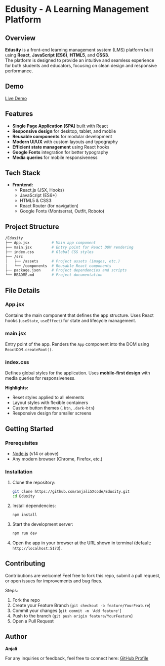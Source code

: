 # Edusity - A Learning Management Platform

## Overview

**Edusity** is a front-end learning management system (LMS) platform built using **React**, **JavaScript (ES6)**, **HTML5**, and **CSS3**.  
The platform is designed to provide an intuitive and seamless experience for both students and educators, focusing on clean design and responsive performance.

## Demo

[Live Demo](https://edusity-inky-theta.vercel.app/)

## Features

- **Single Page Application (SPA)** built with React  
- **Responsive design** for desktop, tablet, and mobile  
- **Reusable components** for modular development  
- **Modern UI/UX** with custom layouts and typography  
- **Efficient state management** using React hooks  
- **Google Fonts** integration for better typography  
- **Media queries** for mobile responsiveness  

## Tech Stack

- **Frontend:**
  - React.js (JSX, Hooks)  
  - JavaScript (ES6+)  
  - HTML5 & CSS3  
  - React Router (for navigation)  
  - Google Fonts (Montserrat, Outfit, Roboto)  

## Project Structure
```bash
/Edusity
├── App.jsx          # Main app component
├── main.jsx         # Entry point for React DOM rendering
├── index.css        # Global CSS styles
├── /src
│   ├── /assets      # Project assets (images, etc.)
│   └── /components  # Reusable React components
├── package.json     # Project dependencies and scripts
└── README.md        # Project documentation
````

## File Details

### App.jsx

Contains the main component that defines the app structure. Uses React hooks (`useState`, `useEffect`) for state and lifecycle management.

### main.jsx

Entry point of the app. Renders the `App` component into the DOM using `ReactDOM.createRoot()`.

### index.css

Defines global styles for the application. Uses **mobile-first design** with media queries for responsiveness.

**Highlights:**

* Reset styles applied to all elements
* Layout styles with flexible containers
* Custom button themes (`.btn`, `.dark-btn`)
* Responsive design for smaller screens

## Getting Started

### Prerequisites

* [Node.js](https://nodejs.org/) (v14 or above)
* Any modern browser (Chrome, Firefox, etc.)

### Installation

1. Clone the repository:

   ```bash
   git clone https://github.com/anjali5Xcode/Edusity.git
   cd Edusity
   ```
2. Install dependencies:

   ```bash
   npm install
   ```
3. Start the development server:

   ```bash
   npm run dev
   ```
4. Open the app in your browser at the URL shown in terminal (default: `http://localhost:5173`).

## Contributing

Contributions are welcome!
Feel free to fork this repo, submit a pull request, or open issues for improvements and bug fixes.

Steps:

1. Fork the repo
2. Create your Feature Branch (`git checkout -b feature/YourFeature`)
3. Commit your changes (`git commit -m 'Add feature'`)
4. Push to the branch (`git push origin feature/YourFeature`)
5. Open a Pull Request

## Author

**Anjali**

For any inquiries or feedback, feel free to connect here:
[GitHub Profile](https://github.com/anjali5Xcode)
